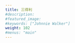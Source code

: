 ```yaml
---
title: 三得利
#description: 
#featured_image: 
#keywords: ["Johnnie Walker"]
weight: 102
#menus: "main"
---
```

